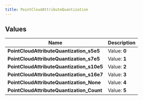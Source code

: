 ```yaml
---
title: PointCloudAttributeQuantization
---
```


## Values

| Name | Description |
| ---- | ----------- |
| **PointCloudAttributeQuantization\_s5e5** | Value: **0** |
| **PointCloudAttributeQuantization\_s7e5** | Value: **1** |
| **PointCloudAttributeQuantization\_s10e5** | Value: **2** |
| **PointCloudAttributeQuantization\_s16e7** | Value: **3** |
| **PointCloudAttributeQuantization\_None** | Value: **4** |
| **PointCloudAttributeQuantization\_Count** | Value: **5** |

